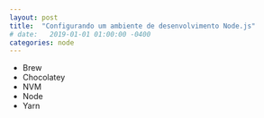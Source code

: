 ```yaml
---
layout: post
title:  "Configurando um ambiente de desenvolvimento Node.js"
# date:   2019-01-01 01:00:00 -0400
categories: node 
---
```


- Brew
- Chocolatey
- NVM
- Node
- Yarn
